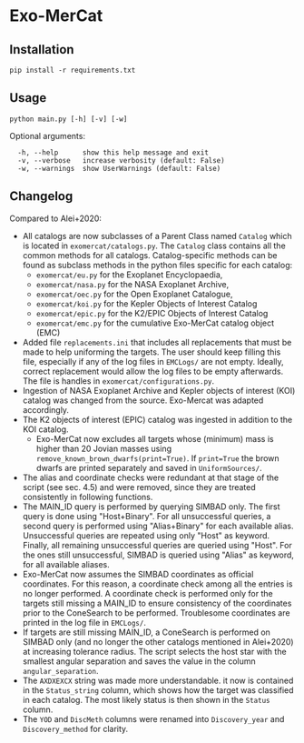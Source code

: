 # Exo-MerCat

## Installation
```pip install -r requirements.txt```

## Usage 
```python main.py [-h] [-v] [-w]```

Optional arguments:
```
  -h, --help      show this help message and exit
  -v, --verbose   increase verbosity (default: False)
  -w, --warnings  show UserWarnings (default: False)
```

## Changelog
Compared to Alei+2020:

- All catalogs are now subclasses of a Parent Class named `Catalog` which is located in `exomercat/catalogs.py`. The `Catalog` class contains all the common methods for all catalogs. Catalog-specific methods can be found as subclass methods in the python files specific for each catalog:
  - `exomercat/eu.py` for the Exoplanet Encyclopaedia,
  - `exomercat/nasa.py` for the NASA Exoplanet Archive, 
  - `exomercat/oec.py` for the Open Exoplanet Catalogue, 
  - `exomercat/koi.py` for the Kepler Objects of Interest Catalog
  - `exomercat/epic.py` for the K2/EPIC Objects of Interest Catalog
  - `exomercat/emc.py` for the cumulative Exo-MerCat catalog object (EMC)
- Added file `replacements.ini` that includes all replacements that must be made to help uniforming the targets. The user should keep filling this file, especially if any of the log files in `EMCLogs/` are not empty. Ideally, correct replacement would allow the log files to be empty afterwards. The file is handles in `exomercat/configurations.py`.
- Ingestion of NASA Exoplanet Archive and Kepler objects of interest (KOI) catalog was changed from the source. Exo-Mercat was adapted accordingly. 
- The K2 objects of interest (EPIC) catalog was ingested in addition to the KOI catalog.
  - Exo-MerCat now excludes all targets whose (minimum) mass is higher than 20 Jovian masses using `remove_known_brown_dwarfs(print=True)`. If `print=True` the brown dwarfs are printed separately and saved in `UniformSources/`.
- The alias and coordinate checks were redundant at that stage of the script (see sec. 4.5) and were removed, since they are treated consistently in following functions.
- The MAIN_ID query is performed by querying SIMBAD only. The first query is done using "Host+Binary". For all unsuccessful queries, a second query is performed using "Alias+Binary" for each available alias. Unsuccessful queries are repeated using only "Host" as keyword. Finally, all remaining unsuccessful queries are queried using "Host". For the ones still unsuccessful, SIMBAD is queried using "Alias" as keyword, for all available aliases. 
- Exo-MerCat now assumes the SIMBAD coordinates as official coordinates. For this reason, a coordinate check among all the entries is no longer performed. A coordinate check is performed only for the targets still missing a MAIN_ID to ensure consistency of the coordinates prior to the ConeSearch to be performed. Troublesome coordinates are printed in the log file in `EMCLogs/`.
- If targets are still missing MAIN_ID, a ConeSearch is performed on SIMBAD only (and no longer the other catalogs mentioned in Alei+2020) at increasing tolerance radius. The script selects the host star with the smallest angular separation and saves the value in the column `angular_separation`.
- The `AXDXEXCX` string was made more understandable. it now is contained in the `Status_string` column, which shows how the target was classified in each catalog. The most likely status is then shown in the `Status` column.
- The `YOD` and `DiscMeth` columns were renamed into `Discovery_year` and `Discovery_method` for clarity.